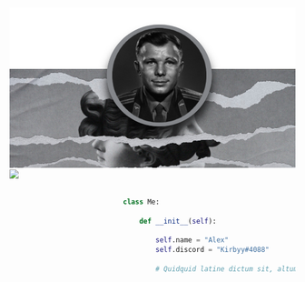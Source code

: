 <img src="banner.png" />
<img align="left" src="https://media.tenor.com/IaHWusTft-sAAAAC/hasbulla.gif" width="200" /> 

```python


class Me:

    def __init__(self):
    
        self.name = "Alex"
        self.discord = "Kirbyy#4088"
        
        # Quidquid latine dictum sit, altum videtur

```
